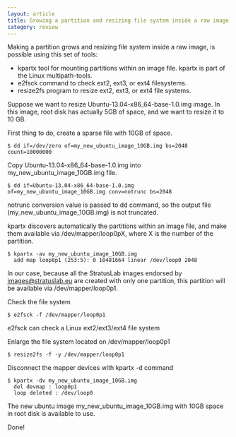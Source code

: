 ```yaml
---
layout: article
title: Growing a partition and resizing file system inside a raw image
category: review
---
```



Making a partition grows and resizing file system inside a raw image, is possible using this set of tools:

* kpartx tool for mounting partitions within an image file. kpartx is part of the Linux multipath-tools.
* e2fsck command to check ext2, ext3, or ext4 filesystems.
* resize2fs program to resize ext2, ext3, or ext4 file systems.

Suppose we want to resize Ubuntu-13.04-x86_64-base-1.0.img image. In this image, root disk has actually 5GB of space, and we want to resize it to 10 GB.

First thing to do, create a sparse file with 10GB of space.

    $ dd if=/dev/zero of=my_new_ubuntu_image_10GB.img bs=2048 count=10000000 

Copy Ubuntu-13.04-x86_64-base-1.0.img into my_new_ubuntu_image_10GB.img file. 

    $ dd if=Ubuntu-13.04-x86_64-base-1.0.img of=my_new_ubuntu_image_10GB.img conv=notrunc bs=2048

 notrunc conversion value is passed to dd command, so the output file (my_new_ubuntu_image_10GB.img) is not truncated.

kpartx discovers automatically the partitions within an image file, and make them available via /dev/mapper/loop0pX, where X is the number of the partition.

    $ kpartx -av my_new_ubuntu_image_10GB.img 
      add map loop0p1 (253:5): 0 10481664 linear /dev/loop0 2048

In our case, because all the StratusLab images endorsed by images@stratuslab.eu are created with only one partition, this partition will be available via /dev/mapper/loop0p1.

Check the file system

    $ e2fsck -f /dev/mapper/loop0p1

e2fsck can check a Linux ext2/ext3/ext4 file system

Enlarge the file system located on /dev/mapper/loop0p1

    $ resize2fs -f -y /dev/mapper/loop0p1

Disconnect the mapper devices with kpartx -d command

    $ kpartx -dv my_new_ubuntu_image_10GB.img 
      del devmap : loop0p1 
      loop deleted : /dev/loop0 

The new ubuntu image my_new_ubuntu_image_10GB.img with 10GB space in root disk is available to use.

Done!

